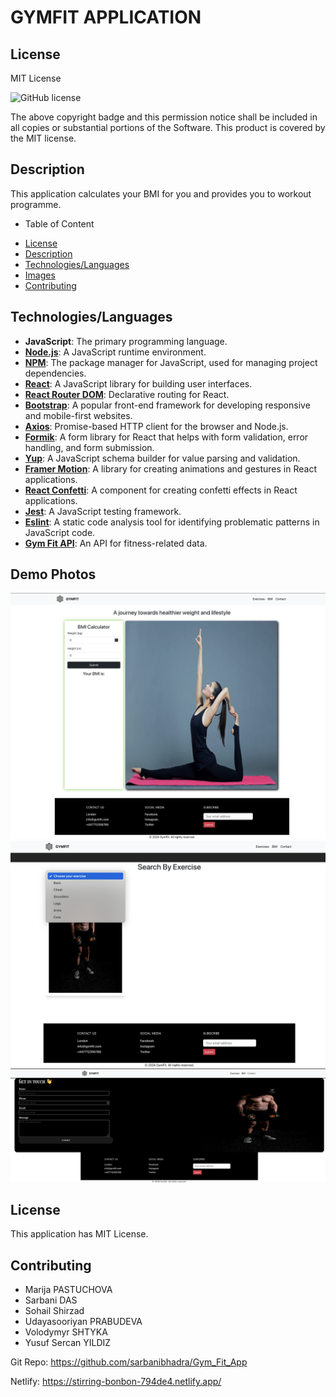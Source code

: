 # GYMFIT APPLICATION

## License

MIT License

  ![GitHub license](https://img.shields.io/badge/license-MIT-blue.svg)

The above copyright badge and this permission notice shall be included in all copies or substantial portions of the Software. This product is covered by the MIT license.


## Description

This application calculates your BMI for you and provides you to workout programme.

- Table of Content

 * [License](#license)
 * [Description](#description)
 * [Technologies/Languages](#technologieslanguages)
 * [Images](#images)
 * [Contributing](#contributing)
 

## Technologies/Languages

- **JavaScript**: The primary programming language.
- **[Node.js](https://nodejs.org/)**: A JavaScript runtime environment.
- **[NPM](https://www.npmjs.com/)**: The package manager for JavaScript, used for managing project dependencies.
- **[React](https://reactjs.org/)**: A JavaScript library for building user interfaces.
- **[React Router DOM](https://reactrouter.com/)**: Declarative routing for React.
- **[Bootstrap](https://getbootstrap.com/)**: A popular front-end framework for developing responsive and mobile-first websites.
- **[Axios](https://www.npmjs.com/package/axios)**: Promise-based HTTP client for the browser and Node.js.
- **[Formik](https://formik.org/)**: A form library for React that helps with form validation, error handling, and form submission.
- **[Yup](https://www.npmjs.com/package/yup)**: A JavaScript schema builder for value parsing and validation.
- **[Framer Motion](https://www.framer.com/motion/)**: A library for creating animations and gestures in React applications.
- **[React Confetti](https://www.npmjs.com/package/react-confetti)**: A component for creating confetti effects in React applications.
- **[Jest](https://jestjs.io/)**: A JavaScript testing framework.
- **[Eslint](https://eslint.org/)**: A static code analysis tool for identifying problematic patterns in JavaScript code.
- **[Gym Fit API](https://rapidapi.com/BastienCarcat/api/gym-fit)**: An API for fitness-related data.

## Demo Photos

![Alt text](<Screenshot 2024-03-21 at 21.14.56.png>)
![Alt text](<Screenshot 2024-03-21 at 21.16.09.png>)
![Alt text](<Screenshot 2024-03-21 at 21.17.03.png>)

## License

This application has MIT License.

## Contributing

- Marija PASTUCHOVA
- Sarbani DAS
- Sohail Shirzad
- Udayasooriyan PRABUDEVA
- Volodymyr SHTYKA
- Yusuf Sercan YILDIZ

 Git Repo: https://github.com/sarbanibhadra/Gym_Fit_App

 Netlify: https://stirring-bonbon-794de4.netlify.app/
